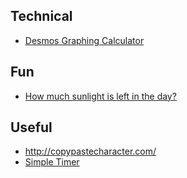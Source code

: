 ## Technical
- [Desmos Graphing Calculator](https://www.desmos.com/calculator)

## Fun
- [How much sunlight is left in the day?](https://sunshine.fyi/?utm_campaign=Recomendo&utm_medium=email&utm_source=Revue%20newsletter)

## Useful
- http://copypastecharacter.com/
- [Simple Timer](http://e.ggtimer.com/10min)
